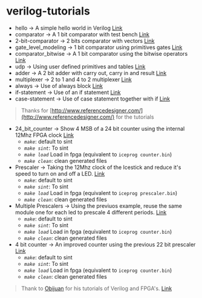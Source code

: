 # verilog-tutorials

* hello -> A simple hello world in Verilog [Link](http://www.referencedesigner.com/tutorials/verilog/verilog_02.php)
* comparator -> A 1 bit comparator with test bench [Link](http://www.referencedesigner.com/tutorials/verilog/verilog_03.php)
* 2-bit-comparator -> 2 bits comparator with vectors [Link](http://www.referencedesigner.com/tutorials/verilog/verilog_08.php)
* gate_level_modeling -> 1 bit comparator using primitives gates [Link](http://www.referencedesigner.com/tutorials/verilog/verilog_10.php)
* comparator_bitwise -> A 1 bit comparator using the bitwise operators [Link](http://www.referencedesigner.com/tutorials/verilog/verilog_12.php)
* udp -> Using user defined primitives and tables [Link](http://www.referencedesigner.com/tutorials/verilog/verilog_11.php)
* adder -> A 2 bit adder with carry out, carry in and result [Link](http://www.referencedesigner.com/tutorials/verilog/verilog_14.php)
* multiplexer -> 2 to 1 and 4 to 2 multiplexer [Link](http://www.referencedesigner.com/tutorials/verilog/verilog_15.php)
* always -> Use of always block [Link](http://www.referencedesigner.com/tutorials/verilog/verilog_16.php)
* if-statement -> Use of an if statement [Link](http://www.referencedesigner.com/tutorials/verilog/verilog_17.php)
* case-statement -> Use of case statement together with if [Link](http://www.referencedesigner.com/tutorials/verilog/verilog_18.php)

> Thanks for [http://www.referencedesigner.com/](http://www.referencedesigner.com/) for the tutorials

* 24_bit_counter -> Show 4 MSB of a 24 bit counter using the internal 12Mhz FPGA clock [Link](https://github.com/Obijuan/open-fpga-verilog-tutorial/wiki/Chapter-4%3A-26-bit-counter)
  * *`make`*: default to sint
  * *`make sint`*: To sint
  * *`make load`* Load in fpga (equivalent to `iceprog counter.bin`)
  * *`make clean`*: clean generated files
* Prescaler -> Taking the 12Mhz clock of the Icestick and reduce it's speed to turn on and off a LED. [Link](https://github.com/Obijuan/open-fpga-verilog-tutorial/wiki/Chapter-5%3A-N-bit-prescaler)
  * *`make`*: default to sint
  * *`make sint`*: To sint
  * *`make load`* Load in fpga (equivalent to `iceprog prescaler.bin`)
  * *`make clean`*: clean generated files
* Multiple Prescalers -> Using the previuos example, reuse the same module one for each led to prescale 4 different periods. [Link](https://github.com/Obijuan/open-fpga-verilog-tutorial/wiki/Cap%C3%ADtulo-6%3A-Multiples-prescalers)
  * *`make`*: default to sint
  * *`make sint`*: To sint
  * *`make load`* Load in fpga (equivalent to `iceprog counter.bin`)
  * *`make clean`*: clean generated files
* 4 bit counter -> An improved counter using the previous 22 bit prescaler [Link](https://github.com/Obijuan/open-fpga-verilog-tutorial/wiki/Cap%C3%ADtulo-7%3A-Contador-de-4-bits-con-prescaler)
  * *`make`*: default to sint
  * *`make sint`*: To sint
  * *`make load`* Load in fpga (equivalent to `iceprog counter.bin`)
  * *`make clean`*: clean generated files


> Thank to [Obijuan](https://github.com/Obijuan) for his tutorials of Verilog and FPGA's. [Link](https://github.com/Obijuan/open-fpga-verilog-tutorial)
